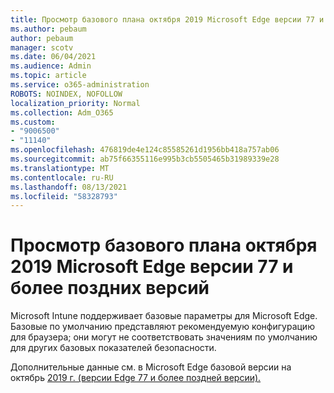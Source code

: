 ```yaml
---
title: Просмотр базового плана октября 2019 Microsoft Edge версии 77 и более поздних версий
ms.author: pebaum
author: pebaum
manager: scotv
ms.date: 06/04/2021
ms.audience: Admin
ms.topic: article
ms.service: o365-administration
ROBOTS: NOINDEX, NOFOLLOW
localization_priority: Normal
ms.collection: Adm_O365
ms.custom:
- "9006500"
- "11140"
ms.openlocfilehash: 476819de4e124c85585261d1956bb418a757ab06
ms.sourcegitcommit: ab75f66355116e995b3cb5505465b31989339e28
ms.translationtype: MT
ms.contentlocale: ru-RU
ms.lasthandoff: 08/13/2021
ms.locfileid: "58328793"
---
```

# <a name="view-the-october-2019-baseline-for-microsoft-edge-versions-77-and-later"></a>Просмотр базового плана октября 2019 Microsoft Edge версии 77 и более поздних версий

Microsoft Intune поддерживает базовые параметры для Microsoft Edge. Базовые по умолчанию представляют рекомендуемую конфигурацию для браузера; они могут не соответствовать значениям по умолчанию для других базовых показателей безопасности.

Дополнительные данные см. в Microsoft Edge базовой версии на октябрь [2019 г. (версии Edge 77 и более поздней версии).](https://docs.microsoft.com/mem/intune/protect/security-baseline-settings-edge?pivots=edge-october-2019)